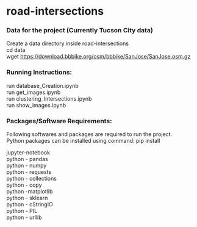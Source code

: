 # road-intersections

### Data for the project (Currently Tucson City data)  
Create a data directory inside road-intersections  
cd data  
wget https://download.bbbike.org/osm/bbbike/SanJose/SanJose.osm.gz  

### Running Instructions:
run database_Creation.ipynb  
run get_images.ipynb  
run clustering_Intersections.ipynb  
run show_images.ipynb  

### Packages/Software Requirements:

Following softwares and packages are required to run the project.  
Python packages can be installed using command: pip install <package>  

jupyter-notebook  
python - pandas  
python - numpy  
python - requests  
python - collections  
python - copy  
python -matplotlib  
python - sklearn  
python - cStringIO  
python - PIL  
python - urllib   
